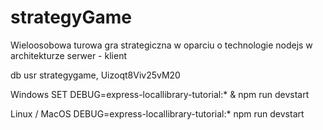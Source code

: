 # strategyGame
Wieloosobowa turowa gra strategiczna w oparciu o technologie nodejs w architekturze serwer - klient

db usr
strategygame, Uizoqt8Viv25vM20

Windows
SET DEBUG=express-locallibrary-tutorial:* & npm run devstart

Linux / MacOS
DEBUG=express-locallibrary-tutorial:* npm run devstart